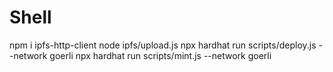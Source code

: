 
# Shell
npm i ipfs-http-client
node ipfs/upload.js
npx hardhat run scripts/deploy.js --network goerli
npx hardhat run scripts/mint.js --network goerli

